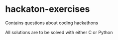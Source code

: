 # hackaton-exercises
Contains questions about coding hackathons

All solutions are to be solved with either C or Python
